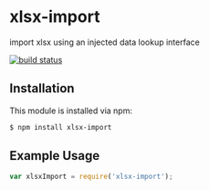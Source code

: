 # xlsx-import

import xlsx using an injected data lookup interface

[![build status](https://secure.travis-ci.org/letsface/xlsx-import.png)](http://travis-ci.org/letsface/xlsx-import)

## Installation

This module is installed via npm:

``` bash
$ npm install xlsx-import
```

## Example Usage

``` js
var xlsxImport = require('xlsx-import');
```
